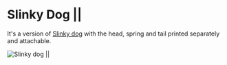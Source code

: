 # Slinky Dog ||

It's a version of [Slinky dog](https://www.thingiverse.com/thing:2385869) with the head, spring and tail printed separately and  attachable. 

![Slinky dog ||](https://thingiverse-production-new.s3.amazonaws.com/renders/3a/02/07/f6/57/f266ed3f69f881f6f1f59b37458a621d_preview_featured.jpg)

